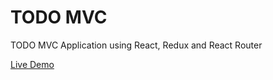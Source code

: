 # TODO MVC
TODO MVC Application using React, Redux and React Router

<a href="http://projects.todo.kunjimeena.com">Live Demo</a>
